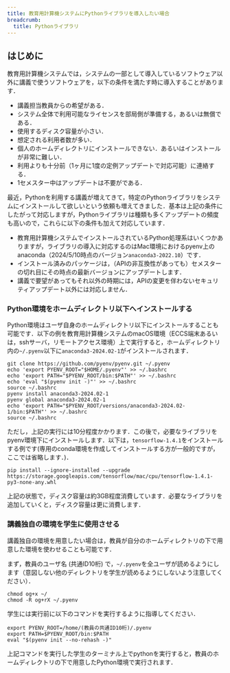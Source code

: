 ```yaml
---
title: 教育用計算機システムにPythonライブラリを導入したい場合
breadcrumb:
  title: Pythonライブラリ
---
```


## はじめに

教育用計算機システムでは，システムの一部として導入しているソフトウェア以外に講義で使うソフトウェアを，以下の条件を満たす時に導入することがあります．

- 講義担当教員からの希望がある．
- システム全体で利用可能なライセンスを部局側が準備する，あるいは無償である．
- 使用するディスク容量が小さい．
- 想定される利用者数が多い．
- 個人のホームディレクトリにインストールできない．あるいはインストールが非常に難しい．
- 利用よりも十分前（1ヶ月に1度の定例アップデートで対応可能）に連絡する．
- 1セメスター中はアップデートは不要がである．

最近，Pythonを利用する講義が増えてきて，特定のPythonライブラリをシステムにインストールして欲しいという依頼も増えてきました．基本は上記の条件にしたがって対応しますが，Pythonライブラリは種類も多くアップデートの頻度も高いので，これらに以下の条件も加えて対応しています．

- 教育用計算機システムでインストールされているPython処理系はいくつかありますが，ライブラリの導入に対応するのはMac環境におけるpyenv上のanaconda（2024/5/10時点のバージョン`anaconda3-2022.10`）です．
- インストール済みのパッケージは，（APIの非互換性があっても）セメスターの切れ目にその時点の最新バージョンにアップデートします．
- 講義で要望があってもそれ以外の時期には，APIの変更を伴わないセキュリティアップデート以外には対応しません．

### Python環境をホームディレクトリ以下へインストールする

Python環境はユーザ自身のホームディレクトリ以下にインストールすることも可能です．以下の例を教育用計算機システムのmacOS環境（ECCS端末あるいは，sshサーバ，リモートアクセス環境）上で実行すると，ホームディレクトリ内の`~/.pyenv`以下に`anaconda3-2024.02-1`がインストールされます．

```
git clone https://github.com/pyenv/pyenv.git ~/.pyenv
echo 'export PYENV_ROOT="$HOME/.pyenv"' >> ~/.bashrc
echo 'export PATH="$PYENV_ROOT/bin:$PATH"' >> ~/.bashrc
echo 'eval "$(pyenv init -)"' >> ~/.bashrc
source ~/.bashrc
pyenv install anaconda3-2024.02-1
pyenv global anaconda3-2024.02-1
echo 'export PATH="$PYENV_ROOT/versions/anaconda3-2024.02-1/bin:$PATH"' >> ~/.bashrc
source ~/.bashrc
```

ただし，上記の実行には10分程度かかります．この後で，必要なライブラリをpyenv環境下にインストールします．以下は，`tensorflow-1.4.1`をインストールする例です(専用のconda環境を作成してインストールする方が一般的ですが，ここでは省略します．)．

```
pip install --ignore-installed --upgrade https://storage.googleapis.com/tensorflow/mac/cpu/tensorflow-1.4.1-py3-none-any.whl
```

上記の状態で，ディスク容量は約3GB程度消費しています．必要なライブラリを追加していくと，ディスク容量は更に消費します．

### 講義独自の環境を学生に使用させる

講義独自の環境を用意したい場合は，教員が自分のホームディレクトリの下で用意した環境を使わせることも可能です．

まず，教員のユーザ名 (共通ID10桁) で，`~/.pyenv`を全ユーザが読めるようにします（意図しない他のディレクトリを学生が読めるようにしないよう注意してください）．

```
chmod og+x ~/
chmod -R og+rX ~/.pyenv
```

学生には実行前に以下のコマンドを実行するように指導してください．

```
export PYENV_ROOT=/home/(教員の共通ID10桁)/.pyenv
export PATH=$PYENV_ROOT/bin:$PATH
eval "$(pyenv init --no-rehash -)"
```

上記コマンドを実行した学生のターミナル上でpythonを実行すると，教員のホームディレクトリの下で用意したPython環境で実行されます．